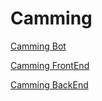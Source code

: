 # Camming

[Camming Bot](https://github.com/Campus2454/Camming/tree/CammingBot)

[Camming FrontEnd](https://github.com/Campus2454/Camming/tree/CammingFrontEnd)

[Camming BackEnd](https://github.com/Campus2454/Camming/tree/CammingBackEnd)
